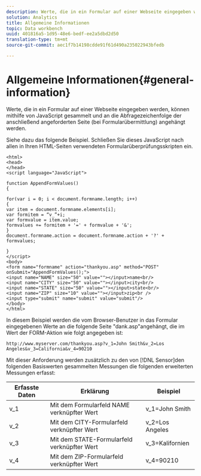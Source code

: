 ```yaml
---
description: Werte, die in ein Formular auf einer Webseite eingegeben werden, können mithilfe von JavaScript gesammelt und an die Abfragezeichenfolge der anschließend angeforderten Seite (bei Formularübermittlung) angehängt werden.
solution: Analytics
title: Allgemeine Informationen
topic: Data workbench
uuid: 401816a5-1d95-48e6-bedf-ee2a5dbd2d50
translation-type: tm+mt
source-git-commit: aec1f7b14198cdde91f61d490a235022943bfedb

---
```



# Allgemeine Informationen{#general-information}

Werte, die in ein Formular auf einer Webseite eingegeben werden, können mithilfe von JavaScript gesammelt und an die Abfragezeichenfolge der anschließend angeforderten Seite (bei Formularübermittlung) angehängt werden.

Siehe dazu das folgende Beispiel. Schließen Sie dieses JavaScript nach allen in Ihren HTML-Seiten verwendeten Formularüberprüfungsskripten ein.

```
<html> 
<head> 
</head> 
<script language="JavaScript"> 
 
function AppendFormValues() 
{ 
 
for(var i = 0; i < document.formname.length; i++) 
{ 
var item = document.formname.elements[i]; 
var formitem = “v_”+i; 
var formvalue = item.value; 
formvalues += formitem + '=' + formvalue + '&'; 
} 
document.formname.action = document.formname.action + '?' + formvalues; 
 
} 
</script> 
<body> 
<form name="formname" action="thankyou.asp" method="POST" onSubmit="AppendFormValues();"> 
<input name="NAME" size="50" value=""></input>name<br/> 
<input name="CITY" size="50" value=""></input>city<br/> 
<input name="STATE" size="50" value=""></input>state<br/> 
<input name="ZIP" size="10" value=""></input>zip<br /> 
<input type="submit" name="submit" value="submit"/> 
</body> 
</html> 
```

In diesem Beispiel werden die vom Browser-Benutzer in das Formular eingegebenen Werte an die folgende Seite &quot;dank.asp&quot;angehängt, die im Wert der FORM-Aktion wie folgt angegeben ist:

```
http://www.myserver.com/thankyou.asp?v_1=John Smith&v_2=Los Angeles&v_3=California&v_4=90210
```

Mit dieser Anforderung werden zusätzlich zu den von [!DNL Sensor]den folgenden Basiswerten gesammelten Messungen die folgenden erweiterten Messungen erfasst:

| Erfasste Daten | Erklärung | Beispiel |
|---|---|---|
| v_1 | Mit dem Formularfeld NAME verknüpfter Wert | v_1=John Smith |
| v_2 | Mit dem CITY-Formularfeld verknüpfter Wert | v_2=Los Angeles |
| v_3 | Mit dem STATE-Formularfeld verknüpfter Wert | v_3=Kalifornien |
| v_4 | Mit dem ZIP-Formularfeld verknüpfter Wert | v_4=90210 |

